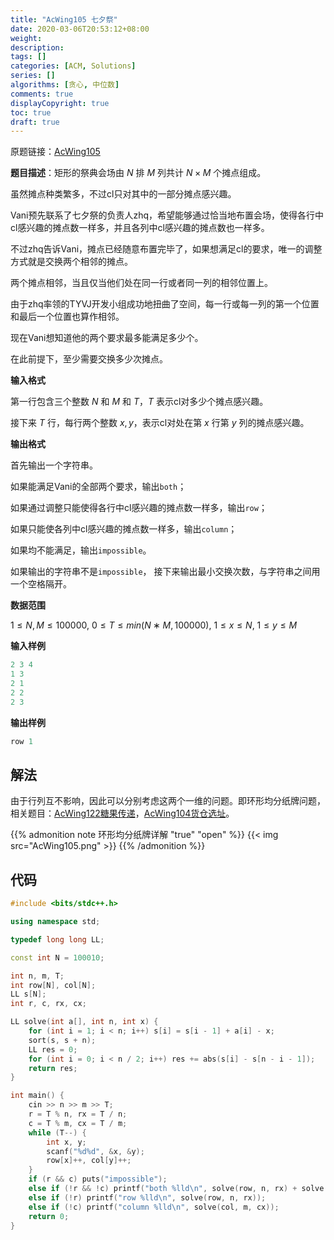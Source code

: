 ```yaml
---
title: "AcWing105 七夕祭"
date: 2020-03-06T20:53:12+08:00
weight: 
description:
tags: []
categories: [ACM, Solutions]
series: []
algorithms: [贪心, 中位数]
comments: true
displayCopyright: true
toc: true
draft: true
---
```


原题链接：[AcWing105](https://www.acwing.com/problem/content/107/)

<!--more-->

**题目描述**：矩形的祭典会场由 $N$ 排 $M$ 列共计 $N×M$ 个摊点组成。

虽然摊点种类繁多，不过cl只对其中的一部分摊点感兴趣。

Vani预先联系了七夕祭的负责人zhq，希望能够通过恰当地布置会场，使得各行中cl感兴趣的摊点数一样多，并且各列中cl感兴趣的摊点数也一样多。

不过zhq告诉Vani，摊点已经随意布置完毕了，如果想满足cl的要求，唯一的调整方式就是交换两个相邻的摊点。

两个摊点相邻，当且仅当他们处在同一行或者同一列的相邻位置上。

由于zhq率领的TYVJ开发小组成功地扭曲了空间，每一行或每一列的第一个位置和最后一个位置也算作相邻。

现在Vani想知道他的两个要求最多能满足多少个。

在此前提下，至少需要交换多少次摊点。

**输入格式**

第一行包含三个整数 $N$ 和 $M$ 和 $T$，$T$ 表示cl对多少个摊点感兴趣。

接下来 $T$ 行，每行两个整数 $x,y$，表示cl对处在第 $x$ 行第 $y$ 列的摊点感兴趣。

**输出格式**

首先输出一个字符串。

如果能满足Vani的全部两个要求，输出`both`；

如果通过调整只能使得各行中cl感兴趣的摊点数一样多，输出`row`；

如果只能使各列中cl感兴趣的摊点数一样多，输出`column`；

如果均不能满足，输出`impossible`。

如果输出的字符串不是`impossible`， 接下来输出最小交换次数，与字符串之间用一个空格隔开。

**数据范围**

$1≤N,M≤100000$,
$0≤T≤min(N∗M,100000)$,
$1≤x≤N$,
$1≤y≤M$

**输入样例**

```c
2 3 4
1 3
2 1
2 2
2 3
```

**输出样例**

```c
row 1
```

## 解法

由于行列互不影响，因此可以分别考虑这两个一维的问题。即环形均分纸牌问题，相关题目：[AcWing122糖果传递](https://www.acwing.com/problem/content/124/)，[AcWing104货仓选址](https://www.acwing.com/problem/content/106/)。

{{% admonition note 环形均分纸牌详解 "true" "open" %}}
{{< img src="AcWing105.png" >}}
{{% /admonition %}}

## 代码

```cpp
#include <bits/stdc++.h>

using namespace std;

typedef long long LL;

const int N = 100010;

int n, m, T;
int row[N], col[N];
LL s[N];
int r, c, rx, cx;

LL solve(int a[], int n, int x) {
    for (int i = 1; i < n; i++) s[i] = s[i - 1] + a[i] - x;
    sort(s, s + n);
    LL res = 0;
    for (int i = 0; i < n / 2; i++) res += abs(s[i] - s[n - i - 1]);
    return res;
}

int main() {
    cin >> n >> m >> T;
    r = T % n, rx = T / n;
    c = T % m, cx = T / m;
    while (T--) {
        int x, y;
        scanf("%d%d", &x, &y);
        row[x]++, col[y]++;
    }
    if (r && c) puts("impossible");
    else if (!r && !c) printf("both %lld\n", solve(row, n, rx) + solve(col, m, cx));
    else if (!r) printf("row %lld\n", solve(row, n, rx));
    else if (!c) printf("column %lld\n", solve(col, m, cx));
    return 0;
}
```

